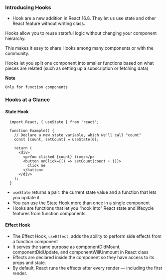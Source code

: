 ### Introducing Hooks
- Hook are a new addition in React 16.8. They let us use state and other React feature without writing class.

Hooks allow you to reuse stateful logic without changing your component hierarchy.

This makes it easy to share Hooks among many components or with the community.

Hooks let you split one component into smaller functions based on what pieces are related (such as setting up a subscription or fetching data)

**Note**
```
Only for function components
```

### Hooks at a Glance
#### State Hook
```
  import React, { useState } from 'react';

  function Example() {
    // Declare a new state variable, which we'll call "count"
    const [count, setCount] = useState(0);

    return (
      <div>
        <p>You clicked {count} times</p>
        <button onClick={() => setCount(count + 1)}>
          Click me
        </button>
      </div>
    );
  }
```
- `useState` returns a pair: the current state value and a function that lets you update it.
- You can use the State Hook more than once in a single component
- Hooks are functions that let you “hook into” React state and lifecycle features from function components.
#### Effect Hook
- The Effect Hook, `useEffect`, adds the ability to perform side effects from a function component
- It serves the same purpose as componentDidMount, componentDidUpdate, and componentWillUnmount in React class
- Effects are declared inside the component so they have access to its props and state.
- By default, React runs the effects after every render — including the first render.